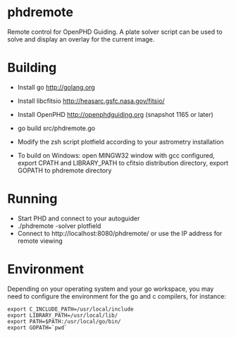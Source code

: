 phdremote
=========

Remote control for OpenPHD Guiding. A plate solver script can be used to solve and display an overlay for the current image.


Building
========

  * Install go http://golang.org
  * Install libcfitsio http://heasarc.gsfc.nasa.gov/fitsio/
  * Install OpenPHD http://openphdguiding.org (snapshot 1165 or later)
  
  * go build src/phdremote.go
  
  * Modify the zsh script plotfield according to your astrometry installation
  
  * To build on Windows: open MINGW32 window with gcc configured, export CPATH and LIBRARY_PATH to cfitsio distribution directory, export GOPATH to phdremote directory

Running
=======

  * Start PHD and connect to your autoguider
  * ./phdremote -solver plotfield
  * Connect to http://localhost:8080/phdremote/ or use the IP address for remote viewing

Environment
===========

Depending on your operating system and your go workspace, you may need to configure the environment for the go and c compilers, for instance:

    export C_INCLUDE_PATH=/usr/local/include
    export LIBRARY_PATH=/usr/local/lib/     
    export PATH=$PATH:/usr/local/go/bin/    
    export GOPATH=`pwd`                     


